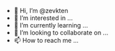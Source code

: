 - 👋 Hi, I’m @zevkten
- 👀 I’m interested in ...
- 🌱 I’m currently learning ...
- 💞️ I’m looking to collaborate on ...
- 📫 How to reach me ...

<!---
zevkten/zevkten is a ✨ special ✨ repository because its `README.md` (this file) appears on your GitHub profile.
You can click the Preview link to take a look at your changes.
--->
